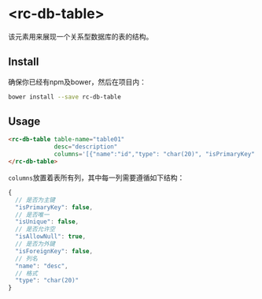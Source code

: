 # \<rc-db-table\>

该元素用来展现一个关系型数据库的表的结构。

## Install

确保你已经有npm及bower，然后在项目内：

```sh
bower install --save rc-db-table
```

## Usage

```html
<rc-db-table table-name="table01"
             desc="description"
             columns='[{"name":"id","type": "char(20)", "isPrimaryKey": true, "isForeignKey": true, "isUnique": true, "isAllowNull"  : true}]'>
</rc-db-table>
```

`columns`放置着表所有列，其中每一列需要遵循如下结构：

```js
{
  // 是否为主键
  "isPrimaryKey": false,
  // 是否唯一
  "isUnique": false,
  // 是否允许空
  "isAllowNull": true,
  // 是否为外键
  "isForeignKey": false,
  // 列名
  "name": "desc",
  // 格式
  "type": "char(20)"
}
```